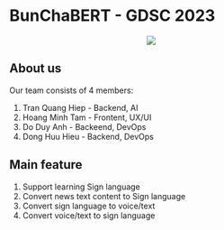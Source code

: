# BunChaBERT - GDSC 2023

<div align = "center"> <img src = "https://user-images.githubusercontent.com/44777689/142732702-fb3c6622-f5b6-4687-87f7-185e24e2dc88.png" /> </div>

## About us

Our team consists of 4 members:

1. Tran Quang Hiep - Backend, AI
2. Hoang Minh Tam - Frontent, UX/UI
3. Do Duy Anh - Backeend, DevOps
4. Dong Huu Hieu - Backend, DevOps

## Main feature

1. Support learning Sign language
2. Convert news text content to Sign language
3. Convert sign language to voice/text
4. Convert voice/text to sign language